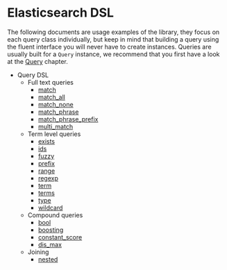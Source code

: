 # Elasticsearch DSL

The following documents are usage examples of the library, they focus on each query class
individually, but keep in mind that building a query using the fluent interface you will never have
to create instances. Queries are usually built for a `Query` instance, we recommend that you first
have a look at the [Query][1] chapter.

- Query DSL
    - Full text queries
        - [match](Query/Text/Match.md)
        - [match_all](Query/Text/MatchAll.md)
        - [match_none](Query/Text/MatchNone.md)
        - [match_phrase](Query/Text/MatchPhrase.md)
        - [match_phrase_prefix](Query/Text/MatchPhrasePrefix.md)
        - [multi_match](Query/Text/MultiMatch.md)
    - Term level queries
        - [exists](Query/Term/Exists.md)
        - [ids](Query/Term/Ids.md)
        - [fuzzy](Query/Term/Fuzzy.md)
        - [prefix](Query/Term/Prefix.md)
        - [range](Query/Term/Range.md)
        - [regexp](Query/Term/Regexp.md)
        - [term](Query/Term/Term.md)
        - [terms](Query/Term/Terms.md)
        - [type](Query/Term/Type.md)
        - [wildcard](Query/Term/Wildcard.md)
    - Compound queries
        - [bool](Query/Compound/Bool.md)
        - [boosting](Query/Compound/Boosting.md)
        - [constant_score](Query/Compound/ConstantScore.md)
        - [dis_max](Query/Compound/DisMax.md)
    - Joining
        - [nested](Query/Joining/Nested.md)





[1]: Query.md
